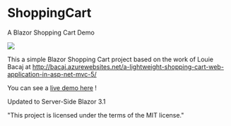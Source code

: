# ShoppingCart

A Blazor Shopping Cart Demo

![](https://hvprla.am.files.1drv.com/y4mHGpD7OvUjaF3_hjkZVVWOInJK-936EFVcPygsFFaieKLJzQiNmbj1YxDhIN0a2ks6CnGnBI8CNfQEl0xyJuxUzT7kDI3m1-HdCMzHu_fdrByLqYJyJs68vT8z5q7CiP_8NbLI7qXORBp0UbqB7XXX8JgxX-oEm50cuzfJgX9tHi8tTDSnhUZfUZlRErW-bMT3XZ-fPlgbcTj9Ik8Lp9TSw/ShoppingCart.gif?psid=1)

This a simple Blazor Shopping Cart project based on the work of Louie Bacaj at http://bacaj.azurewebsites.net/a-lightweight-shopping-cart-web-application-in-asp-net-mvc-5/

You can see a [live demo here](https://blazordemos.exceldev.com/shoppingcart) !

Updated to Server-Side Blazor 3.1

"This project is licensed under the terms of the MIT license."
